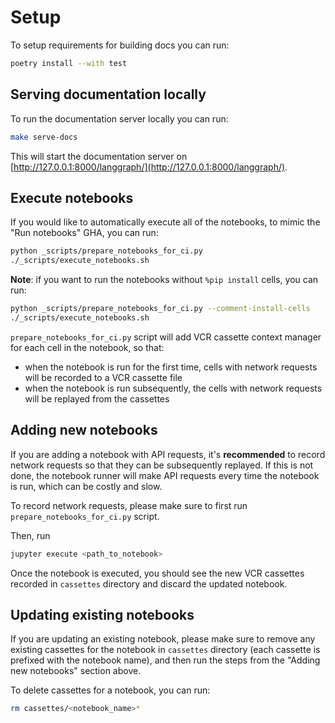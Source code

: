 # Setup

To setup requirements for building docs you can run:

```bash
poetry install --with test
```

## Serving documentation locally

To run the documentation server locally you can run:

```bash
make serve-docs
```

This will start the documentation server on [http://127.0.0.1:8000/langgraph/](http://127.0.0.1:8000/langgraph/).

## Execute notebooks

If you would like to automatically execute all of the notebooks, to mimic the "Run notebooks" GHA, you can run:

```bash
python _scripts/prepare_notebooks_for_ci.py
./_scripts/execute_notebooks.sh
```

**Note**: if you want to run the notebooks without `%pip install` cells, you can run:

```bash
python _scripts/prepare_notebooks_for_ci.py --comment-install-cells
./_scripts/execute_notebooks.sh
```

`prepare_notebooks_for_ci.py` script will add VCR cassette context manager for each cell in the notebook, so that:
* when the notebook is run for the first time, cells with network requests will be recorded to a VCR cassette file
* when the notebook is run subsequently, the cells with network requests will be replayed from the cassettes

## Adding new notebooks

If you are adding a notebook with API requests, it's **recommended** to record network requests so that they can be subsequently replayed. If this is not done, the notebook runner will make API requests every time the notebook is run, which can be costly and slow.

To record network requests, please make sure to first run `prepare_notebooks_for_ci.py` script.

Then, run

```bash
jupyter execute <path_to_notebook>
```

Once the notebook is executed, you should see the new VCR cassettes recorded in `cassettes` directory and discard the updated notebook.

## Updating existing notebooks

If you are updating an existing notebook, please make sure to remove any existing cassettes for the notebook in `cassettes` directory (each cassette is prefixed with the notebook name), and then run the steps from the "Adding new notebooks" section above.

To delete cassettes for a notebook, you can run:

```bash
rm cassettes/<notebook_name>*
```
